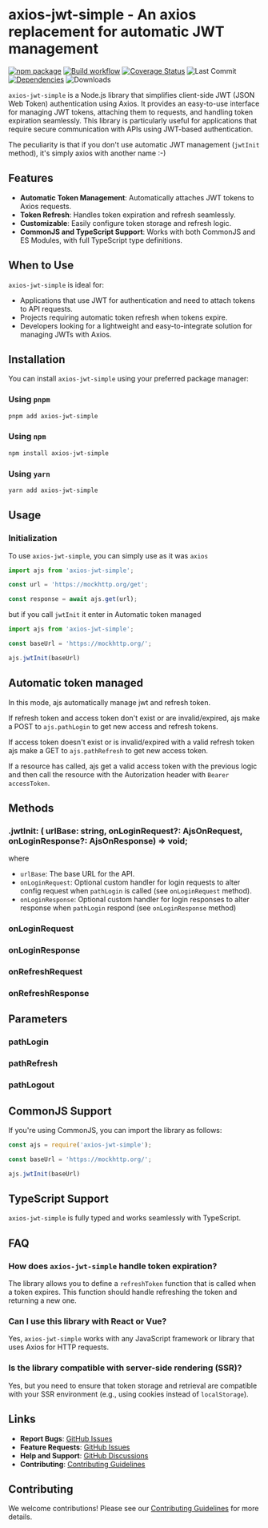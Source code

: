 # axios-jwt-simple - An axios replacement for automatic JWT management

[![npm package](https://img.shields.io/npm/v/axios-jwt-simple.svg)](http://npmjs.org/package/axios-jwt-simple)
[![Build workflow](https://github.com/EmilianoBruni/axios-jwt-simple/actions/workflows/build.yml/badge.svg)](https://github.com/EmilianoBruni/axios-jwt-simple/actions/workflows/build.yml)
[![Coverage Status](https://coveralls.io/repos/github/EmilianoBruni/axios-jwt-simple/badge.svg?branch=master)](https://coveralls.io/github/EmilianoBruni/axios-jwt-simple?branch=master)
![Last Commit](https://img.shields.io/github/last-commit/EmilianoBruni/axios-jwt-simple)
[![Dependencies](https://img.shields.io/librariesio/github/EmilianoBruni/axios-jwt-simple)](https://libraries.io/npm/axios-jwt-simple)
![Downloads](https://img.shields.io/npm/dt/axios-jwt-simple)

`axios-jwt-simple` is a Node.js library that simplifies client-side JWT (JSON Web Token) authentication using Axios. It provides an easy-to-use interface for managing JWT tokens, attaching them to requests, and handling token expiration seamlessly. This library is particularly useful for applications that require secure communication with APIs using JWT-based authentication.

The peculiarity is that if you don't use automatic JWT management (`jwtInit` method), it's simply axios with another name :-)

## Features

- **Automatic Token Management**: Automatically attaches JWT tokens to Axios requests.
- **Token Refresh**: Handles token expiration and refresh seamlessly.
- **Customizable**: Easily configure token storage and refresh logic.
- **CommonJS and TypeScript Support**: Works with both CommonJS and ES Modules, with full TypeScript type definitions.

## When to Use

`axios-jwt-simple` is ideal for:

- Applications that use JWT for authentication and need to attach tokens to API requests.
- Projects requiring automatic token refresh when tokens expire.
- Developers looking for a lightweight and easy-to-integrate solution for managing JWTs with Axios.

## Installation

You can install `axios-jwt-simple` using your preferred package manager:

### Using `pnpm`

```sh
pnpm add axios-jwt-simple
```

### Using `npm`

```sh
npm install axios-jwt-simple
```

### Using `yarn`

```sh
yarn add axios-jwt-simple
```

## Usage

### Initialization

To use `axios-jwt-simple`, you can simply use as it was `axios`

```ts
import ajs from 'axios-jwt-simple';

const url = 'https://mockhttp.org/get';

const response = await ajs.get(url);
```

but if you call `jwtInit` it enter in Automatic token managed

```ts
import ajs from 'axios-jwt-simple';

const baseUrl = 'https://mockhttp.org/';

ajs.jwtInit(baseUrl)
```
## Automatic token managed

In this mode, ajs automatically manage jwt and refresh token. 

If refresh token and access token don't exist or are invalid/expired, ajs make a POST to `ajs.pathLogin` to get new access and refresh tokens.

If access token doesn't exist or is invalid/expired with a valid refresh token ajs make a GET to `ajs.pathRefresh` to get new access token.

If a resource has called, ajs get a valid access token with the previous logic and then call the resource with the Autorization header with `Bearer accessToken`.

## Methods

### .jwtInit: ( urlBase: string, onLoginRequest?: AjsOnRequest, onLoginResponse?: AjsOnResponse) => void;

where 

* `urlBase`: The base URL for the API.
* `onLoginRequest`: Optional custom handler for login requests to alter config request when `pathLogin` is called (see `onLoginRequest` method).
* `onLoginResponse`: Optional custom handler for login responses to alter response when `pathLogin` respond (see `onLoginResponse` method)

### onLoginRequest

### onLoginResponse

### onRefreshRequest

### onRefreshResponse

## Parameters

### pathLogin

### pathRefresh

### pathLogout

## CommonJS Support

If you're using CommonJS, you can import the library as follows:

```js
const ajs = require('axios-jwt-simple');

const baseUrl = 'https://mockhttp.org/';

ajs.jwtInit(baseUrl)
```

## TypeScript Support

`axios-jwt-simple` is fully typed and works seamlessly with TypeScript. 

## FAQ

### How does `axios-jwt-simple` handle token expiration?

The library allows you to define a `refreshToken` function that is called when a token expires. This function should handle refreshing the token and returning a new one.

### Can I use this library with React or Vue?

Yes, `axios-jwt-simple` works with any JavaScript framework or library that uses Axios for HTTP requests.

### Is the library compatible with server-side rendering (SSR)?

Yes, but you need to ensure that token storage and retrieval are compatible with your SSR environment (e.g., using cookies instead of `localStorage`).

## Links

- **Report Bugs**: [GitHub Issues](https://github.com/your-repo/axios-jwt-simple/issues)
- **Feature Requests**: [GitHub Issues](https://github.com/your-repo/axios-jwt-simple/issues)
- **Help and Support**: [GitHub Discussions](https://github.com/your-repo/axios-jwt-simple/discussions)
- **Contributing**: [Contributing Guidelines](https://github.com/your-repo/axios-jwt-simple/blob/main/CONTRIBUTING.md)

## Contributing

We welcome contributions! Please see our [Contributing Guidelines](https://github.com/your-repo/axios-jwt-simple/blob/main/CONTRIBUTING.md) for more details.


